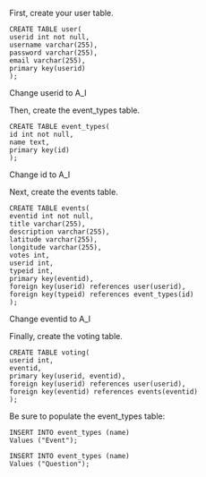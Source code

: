 First, create your user table.
```
CREATE TABLE user(
userid int not null,
username varchar(255),
password varchar(255),
email varchar(255),
primary key(userid)
);
```

Change userid to A_I


Then, create the event_types table.
```
CREATE TABLE event_types(
id int not null,
name text,
primary key(id)
);
```

Change id to A_I

Next, create the events table.
```
CREATE TABLE events(
eventid int not null,
title varchar(255),
description varchar(255),
latitude varchar(255),
longitude varchar(255),
votes int,
userid int,
typeid int,
primary key(eventid),
foreign key(userid) references user(userid),
foreign key(typeid) references event_types(id)
);
```

Change eventid to A_I


Finally, create the voting table.
```
CREATE TABLE voting(
userid int,
eventid,
primary key(userid, eventid),
foreign key(userid) references user(userid),
foreign key(eventid) references events(eventid)
);
```


Be sure to populate the event_types table:
```
INSERT INTO event_types (name)
Values ("Event");

INSERT INTO event_types (name)
Values ("Question");
```